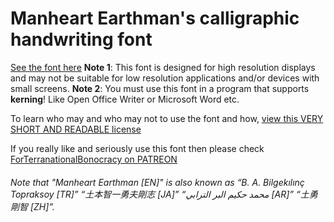 # Manheart Earthman's calligraphic handwriting font
[See the font here](https://topraksoyearthmantsuchimoto.github.io/LatinFontDesign/ "And download it for free")
**Note 1**: This font is designed for high resolution displays and may not be suitable for low resolution applications and/or devices with small screens.
**Note 2**: You must use this font in a program that supports **kerning**! Like Open Office Writer or Microsoft Word etc.

To learn who may and who may not to use the font and how, [view this VERY SHORT AND READABLE license](https://github.com/TopraksoyEarthmanTsuchimoto/LatinFontDesign/blob/main/LICENSE)

If you really like and seriously use this font then please check [ForTerranationalBonocracy on PATREON](https://patreon.com/ForTerranationalBonocracy_USD)

###### Note that "Manheart Earthman [EN]" is also known as “B. A. Bilgekılınç Topraksoy [TR]” “土本智一勇夫剛志 [JA]” “محمد حكيم البر الترابي [AR]” “土勇剛智 [ZH]”.

